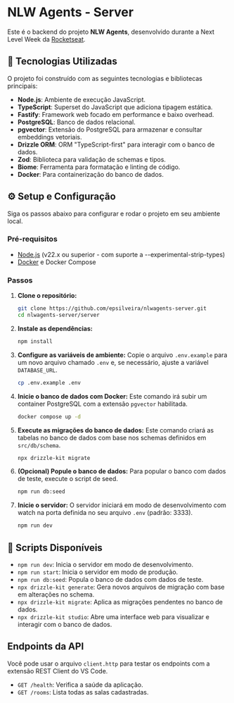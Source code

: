 # NLW Agents - Server

Este é o backend do projeto **NLW Agents**, desenvolvido durante a Next Level Week da [Rocketseat](https://rocketseat.com.br).

## 🚀 Tecnologias Utilizadas

O projeto foi construído com as seguintes tecnologias e bibliotecas principais:

-   **Node.js**: Ambiente de execução JavaScript.
-   **TypeScript**: Superset do JavaScript que adiciona tipagem estática.
-   **Fastify**: Framework web focado em performance e baixo overhead.
-   **PostgreSQL**: Banco de dados relacional.
-   **pgvector**: Extensão do PostgreSQL para armazenar e consultar embeddings vetoriais.
-   **Drizzle ORM**: ORM "TypeScript-first" para interagir com o banco de dados.
-   **Zod**: Biblioteca para validação de schemas e tipos.
-   **Biome**: Ferramenta para formatação e linting de código.
-   **Docker**: Para containerização do banco de dados.

## ⚙️ Setup e Configuração

Siga os passos abaixo para configurar e rodar o projeto em seu ambiente local.

### Pré-requisitos

-   [Node.js](https://nodejs.org/en/) (v22.x ou superior - com suporte a --experimental-strip-types)
-   [Docker](https://www.docker.com/get-started/) e Docker Compose

### Passos

1.  **Clone o repositório:**
    ```bash
    git clone https://github.com/epsilveira/nlwagents-server.git
    cd nlwagents-server/server
    ```

2.  **Instale as dependências:**
    ```bash
    npm install
    ```

3.  **Configure as variáveis de ambiente:**
    Copie o arquivo `.env.example` para um novo arquivo chamado `.env` e, se necessário, ajuste a variável `DATABASE_URL`.
    ```bash
    cp .env.example .env
    ```

4.  **Inicie o banco de dados com Docker:**
    Este comando irá subir um container PostgreSQL com a extensão `pgvector` habilitada.
    ```bash
    docker compose up -d
    ```

5.  **Execute as migrações do banco de dados:**
    Este comando criará as tabelas no banco de dados com base nos schemas definidos em `src/db/schema`.
    ```bash
    npx drizzle-kit migrate
    ```

6.  **(Opcional) Popule o banco de dados:**
    Para popular o banco com dados de teste, execute o script de seed.
    ```bash
    npm run db:seed
    ```

7.  **Inicie o servidor:**
    O servidor iniciará em modo de desenvolvimento com watch na porta definida no seu arquivo `.env` (padrão: 3333).
    ```bash
    npm run dev
    ```

## 📜 Scripts Disponíveis

-   `npm run dev`: Inicia o servidor em modo de desenvolvimento.
-   `npm run start`: Inicia o servidor em modo de produção.
-   `npm run db:seed`: Popula o banco de dados com dados de teste.
-   `npx drizzle-kit generate`: Gera novos arquivos de migração com base em alterações no schema.
-   `npx drizzle-kit migrate`: Aplica as migrações pendentes no banco de dados.
-   `npx drizzle-kit studio`: Abre uma interface web para visualizar e interagir com o banco de dados.

## Endpoints da API

Você pode usar o arquivo `client.http` para testar os endpoints com a extensão REST Client do VS Code.

-   `GET /health`: Verifica a saúde da aplicação.
-   `GET /rooms`: Lista todas as salas cadastradas.